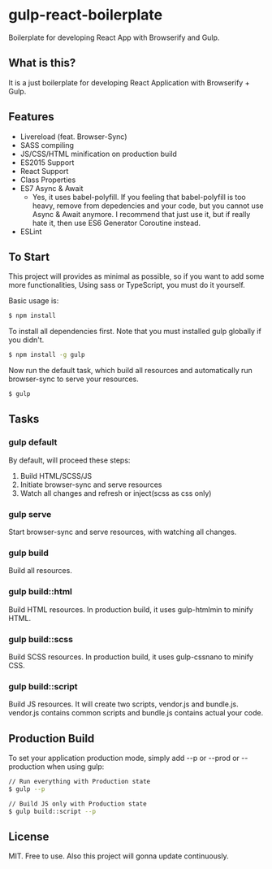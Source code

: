 # gulp-react-boilerplate
Boilerplate for developing React App with Browserify and Gulp.


## What is this?
It is a just boilerplate for developing React Application with Browserify + Gulp.


## Features
- Livereload (feat. Browser-Sync)
- SASS compiling
- JS/CSS/HTML minification on production build
- ES2015 Support
- React Support
- Class Properties
- ES7 Async & Await
	- Yes, it uses babel-polyfill. If you feeling that babel-polyfill is too heavy, remove from depedencies and your code, but you cannot use Async & Await anymore. I recommend that just use it, but if really hate it, then use ES6 Generator Coroutine instead.
- ESLint


## To Start
This project will provides as minimal as possible, so if you want to add some more functionalities, 
Using sass or TypeScript, you must do it yourself.

Basic usage is:

```bash
$ npm install
```

To install all dependencies first. Note that you must installed gulp globally if you didn't.
```bash
$ npm install -g gulp
```

Now run the default task, which build all resources and automatically run browser-sync to serve your resources.
```bash
$ gulp
```


## Tasks
### gulp default
By default, will proceed these steps:

1. Build HTML/SCSS/JS
2. Initiate browser-sync and serve resources
3. Watch all changes and refresh or inject(scss as css only)

### gulp serve
Start browser-sync and serve resources, with watching all changes.

### gulp build
Build all resources.

### gulp build::html
Build HTML resources. In production build, it uses gulp-htmlmin to minify HTML.

### gulp build::scss
Build SCSS resources. In production build, it uses gulp-cssnano to minify CSS.

### gulp build::script
Build JS resources. It will create two scripts, vendor.js and bundle.js.
vendor.js contains common scripts and bundle.js contains actual your code.


## Production Build
To set your application production mode, simply add --p or --prod or --production when using gulp:

```bash
// Run everything with Production state
$ gulp --p

// Build JS only with Production state
$ gulp build::script --p
```


## License
MIT. Free to use. Also this project will gonna update continuously.